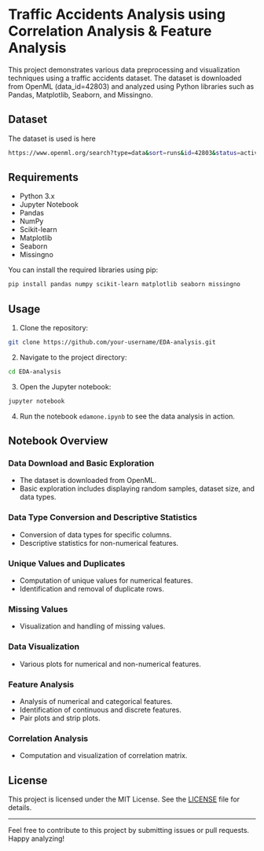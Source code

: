 # Traffic Accidents Analysis using Correlation Analysis & Feature Analysis

This project demonstrates various data preprocessing and visualization techniques using a traffic accidents dataset. The dataset is downloaded from OpenML (data_id=42803) and analyzed using Python libraries such as Pandas, Matplotlib, Seaborn, and Missingno.


## Dataset
The dataset is used is here  
```bash
https://www.openml.org/search?type=data&sort=runs&id=42803&status=active
```

## Requirements

- Python 3.x
- Jupyter Notebook
- Pandas
- NumPy
- Scikit-learn
- Matplotlib
- Seaborn
- Missingno

You can install the required libraries using pip:

```bash
pip install pandas numpy scikit-learn matplotlib seaborn missingno
```

## Usage

1. Clone the repository:

```bash
git clone https://github.com/your-username/EDA-analysis.git
```

2. Navigate to the project directory:

```bash
cd EDA-analysis
```

3. Open the Jupyter notebook:

```bash
jupyter notebook
```

4. Run the notebook `edamone.ipynb` to see the data analysis in action.

## Notebook Overview

### Data Download and Basic Exploration

- The dataset is downloaded from OpenML.
- Basic exploration includes displaying random samples, dataset size, and data types.

### Data Type Conversion and Descriptive Statistics

- Conversion of data types for specific columns.
- Descriptive statistics for non-numerical features.

### Unique Values and Duplicates

- Computation of unique values for numerical features.
- Identification and removal of duplicate rows.

### Missing Values

- Visualization and handling of missing values.

### Data Visualization

- Various plots for numerical and non-numerical features.

### Feature Analysis

- Analysis of numerical and categorical features.
- Identification of continuous and discrete features.
- Pair plots and strip plots.

### Correlation Analysis

- Computation and visualization of correlation matrix.

## License

This project is licensed under the MIT License. See the [LICENSE](LICENSE) file for details.

---

Feel free to contribute to this project by submitting issues or pull requests. Happy analyzing!
